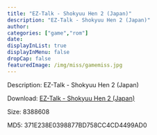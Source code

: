 ```yaml
---
title: "EZ-Talk - Shokyuu Hen 2 (Japan)"
description: "EZ-Talk - Shokyuu Hen 2 (Japan)"
author: 
categories: ["game","rom"]
date: 
displayInList: true
displayInMenu: false
dropCap: false
featuredImage: /img/miss/gamemiss.jpg
---
```


Description: EZ-Talk - Shokyuu Hen 2 (Japan)

Download: <a style="text-decoration:underline;" href="https://mega.nz/#!2WBQjKrJ!TwZY8Fb2zDkJMGr-QEXqtAETX_v_g9O-cdne405SOuk" target = "_blank" rel = "nofollow" > EZ-Talk - Shokyuu Hen 2 (Japan)</a>

Size: 8388608

MD5: 371E238E0398877BD758CC4CD4499AD0

